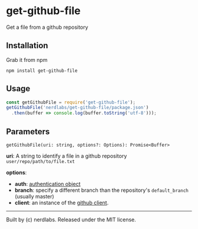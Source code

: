 # get-github-file

Get a file from a github repository


## Installation

Grab it from npm

```shell
npm install get-github-file
```

## Usage

```js
const getGithubFile = require('get-github-file');
getGithubFile('nerdlabs/get-github-file/package.json')
  .then(buffer => console.log(buffer.toString('utf-8')));
```

## Parameters
`getGithubFile(uri: string, options?: Options): Promise<Buffer>`

**uri**: A string to identify a file in a github repository
  `user/repo/path/to/file.txt`

**options**:
  * **auth**: [authentication object](https://github.com/mikedeboer/node-github#authentication)
  * **branch**: specify a different branch than the repository's `default_branch` (usually master)
  * **client**: an instance of the [github client](https://github.com/mikedeboer/node-github).

---
Built by (c) nerdlabs. Released under the MIT license.
